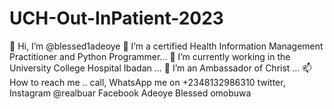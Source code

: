 # UCH-Out-InPatient-2023

👋 Hi, I’m @blessed1adeoye 👀 I’m a certified Health Information Management Practitioner and Python Programmer... 🌱 I’m currently working in the University College Hospital Ibadan ... 💞️ I’m an Ambassador of Christ ... 📫 How to reach me .. call, WhatsApp me on +2348132986310 twitter, Instagram @realbuar Facebook Adeoye Blessed omobuwa
